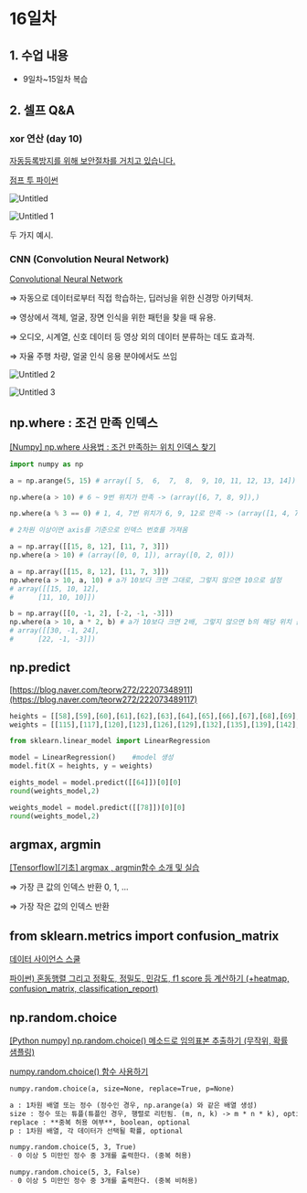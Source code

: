 # 16일차

## 1. 수업 내용

- 9일차~15일차 복습

## 2. 셀프 Q&A

### xor 연산 (day 10)

[자동등록방지를 위해 보안절차를 거치고 있습니다.](http://solarisailab.com/archives/1206)

[점프 투 파이썬](https://wikidocs.net/24958)

![Untitled](https://user-images.githubusercontent.com/99526042/162756117-1977c6b4-6a24-4d6f-af55-46fadd3ea5c0.png)

![Untitled 1](https://user-images.githubusercontent.com/99526042/162756100-a13b2e44-8f22-406b-bba1-b9f838b69932.png)


두 가지 예시.

### CNN (Convolution Neural Network)

[Convolutional Neural Network](https://kr.mathworks.com/discovery/convolutional-neural-network-matlab.html)

⇒ 자동으로 데이터로부터 직접 학습하는, 딥러닝을 위한 신경망 아키텍처.

⇒ 영상에서 객체, 얼굴, 장면 인식을 위한 패턴을 찾을 때 유용.

⇒ 오디오, 시계열, 신호 데이터 등 영상 외의 데이터 분류하는 데도 효과적.

⇒ 자율 주행 차량, 얼굴 인식 응용 분야에서도 쓰임

![Untitled 2](https://user-images.githubusercontent.com/99526042/162756107-fa81e801-2fb0-4aa6-9f91-9d1ebca334a6.png)

![Untitled 3](https://user-images.githubusercontent.com/99526042/162756112-765b9404-4590-48da-a490-73c4c4c5ccd5.png)


## np.where : 조건 만족 인덱스

[[Numpy] np.where 사용법 : 조건 만족하는 위치 인덱스 찾기](https://jimmy-ai.tistory.com/46)

```python
import numpy as np

a = np.arange(5, 15) # array([ 5,  6,  7,  8,  9, 10, 11, 12, 13, 14])

np.where(a > 10) # 6 ~ 9번 위치가 만족 -> (array([6, 7, 8, 9]),)

np.where(a % 3 == 0) # 1, 4, 7번 위치가 6, 9, 12로 만족 -> (array([1, 4, 7]),)
```

```python
# 2차원 이상이면 axis를 기준으로 인덱스 번호를 가져옴

a = np.array([[15, 8, 12], [11, 7, 3]])
np.where(a > 10) # (array([0, 0, 1]), array([0, 2, 0]))
```

```python
a = np.array([[15, 8, 12], [11, 7, 3]])
np.where(a > 10, a, 10) # a가 10보다 크면 그대로, 그렇지 않으면 10으로 설정
# array([[15, 10, 12],
#      [11, 10, 10]])

b = np.array([[0, -1, 2], [-2, -1, -3]])
np.where(a > 10, a * 2, b) # a가 10보다 크면 2배, 그렇지 않으면 b의 해당 위치 값으로 설정
# array([[30, -1, 24],
#      [22, -1, -3]])
```

## np.predict

[https://blog.naver.com/teorw272/22207348911](https://blog.naver.com/teorw272/222073489117)

```python
heights = [[58],[59],[60],[61],[62],[63],[64],[65],[66],[67],[68],[69],[70],[71],[72]]
weights = [[115],[117],[120],[123],[126],[129],[132],[135],[139],[142],[146],[150],[154],[159],[164]]

from sklearn.linear_model import LinearRegression

model = LinearRegression()    #model 생성
model.fit(X = heights, y = weights)      

eights_model = model.predict([[64]])[0][0]
round(weights_model,2)

weights_model = model.predict([[78]])[0][0]
round(weights_model,2)
```

## argmax, argmin

[[Tensorflow][기초] argmax , argmin함수 소개 및 실습](https://m.blog.naver.com/PostView.naver?isHttpsRedirect=true&blogId=wideeyed&logNo=221164668953)

⇒ 가장 큰 값의 인덱스 반환 0, 1, ...

⇒ 가장 작은 값의 인덱스 반환

## from sklearn.metrics import confusion_matrix

[데이터 사이언스 스쿨](https://datascienceschool.net/03%20machine%20learning/09.04%20%EB%B6%84%EB%A5%98%20%EC%84%B1%EB%8A%A5%ED%8F%89%EA%B0%80.html)

[파이썬) 혼동행렬 그리고 정확도, 정밀도, 민감도, f1 score 등 계산하기 (+heatmap, confusion_matrix, classification_report)](https://lovelydiary.tistory.com/363)

## np.random.choice

[[Python numpy] np.random.choice() 메소드로 임의표본 추출하기 (무작위, 확률 샘플링)](https://rfriend.tistory.com/548)

[numpy.random.choice() 함수 사용하기](https://sweepover.tistory.com/11)

```markdown
numpy.random.choice(a, size=None, replace=True, p=None)

a : 1차원 배열 또는 정수 (정수인 경우, np.arange(a) 와 같은 배열 생성)
size : 정수 또는 튜플(튜플인 경우, 행렬로 리턴됨. (m, n, k) -> m * n * k), optional
replace : **중복 허용 여부**, boolean, optional
p : 1차원 배열, 각 데이터가 선택될 확률, optional
```

```markdown
numpy.random.choice(5, 3, True)
- 0 이상 5 미만인 정수 중 3개를 출력한다. (중복 허용)

numpy.random.choice(5, 3, False)
- 0 이상 5 미만인 정수 중 3개를 출력한다. (중복 비허용)
```
